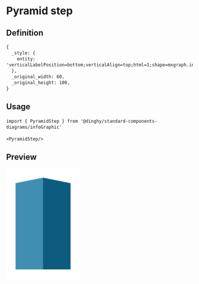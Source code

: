 # Pyramid step

## Definition

```
{
  _style: { 
    entity: 'verticalLabelPosition=bottom;verticalAlign=top;html=1;shape=mxgraph.infographic.pyramidStep;fillColor=#10739E;strokeColor=none;',
  },
  _original_width: 60,
  _original_height: 100,
}
```

## Usage

```
import { PyramidStep } from '@dinghy/standard-components-diagrams/infoGraphic'

<PyramidStep/>
```

## Preview

<img src="./pyramid-step.png" width="200"/>
